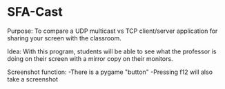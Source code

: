 # SFA-Cast
Purpose:
To compare a UDP multicast vs TCP client/server application for sharing your screen with the classroom.

Idea:
With this program, students will be able to see what the professor is doing on their screen with a mirror copy on their monitors.

Screenshot function:
-There is a pygame "button"
-Pressing f12 will also take a screenshot
